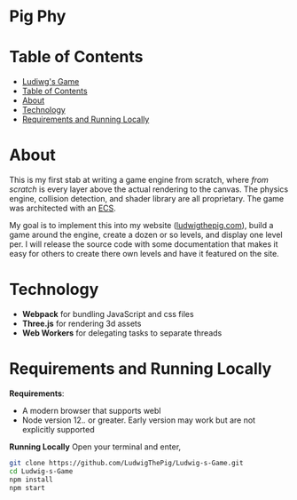 # Pig Phy

# Table of Contents
- [Ludiwg's Game](#ludiwgs-game)
- [Table of Contents](#table-of-contents)
- [About](#about)
- [Technology](#technology)
- [Requirements and Running Locally](#requirements-and-running-locally)


# About

This is my first stab at writing a game engine from scratch, where *from scratch* is every layer above the actual rendering to the canvas. The physics engine, collision detection, and shader library are all proprietary. The game was architected with an [ECS](https://en.wikipedia.org/wiki/Entity_component_system). 

My goal is to implement this into my website ([ludwigthepig.com](https://ludwigthepig.com)), build a game around the engine, create a dozen or so levels, and display one level per. I will release the source code with some documentation that makes it easy for others to create there own levels and have it featured on the site.

# Technology

- **Webpack** for bundling JavaScript and css files
- **Three.js**  for rendering 3d assets
- **Web Workers** for delegating tasks to separate threads

# Requirements and Running Locally

**Requirements**:

- A modern browser that supports webl
- Node version 12.*.* or greater. Early version may work but are not explicitly supported


**Running Locally**
Open your terminal and enter,

```sh
git clone https://github.com/LudwigThePig/Ludwig-s-Game.git
cd Ludwig-s-Game
npm install
npm start
```

